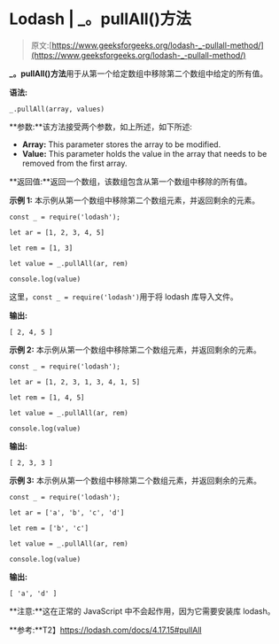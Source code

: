 # Lodash | _。pullAll()方法

> 原文:[https://www.geeksforgeeks.org/lodash-_-pullall-method/](https://www.geeksforgeeks.org/lodash-_-pullall-method/)

**_。pullAll()方法**用于从第一个给定数组中移除第二个数组中给定的所有值。

**语法:**

```
_.pullAll(array, values)
```

**参数:**该方法接受两个参数，如上所述，如下所述:

*   **Array:** This parameter stores the array to be modified.
*   **Value:** This parameter holds the value in the array that needs to be removed from the first array.

**返回值:**返回一个数组，该数组包含从第一个数组中移除的所有值。

**示例 1:** 本示例从第一个数组中移除第二个数组元素，并返回剩余的元素。

```
const _ = require('lodash');

let ar = [1, 2, 3, 4, 5]

let rem = [1, 3]

let value = _.pullAll(ar, rem)

console.log(value)
```

这里，`const _ = require('lodash')`用于将 lodash 库导入文件。

**输出:**

```
[ 2, 4, 5 ]
```

**示例 2:** 本示例从第一个数组中移除第二个数组元素，并返回剩余的元素。

```
const _ = require('lodash');

let ar = [1, 2, 3, 1, 3, 4, 1, 5]

let rem = [1, 4, 5]

let value = _.pullAll(ar, rem)

console.log(value)
```

**输出:**

```
[ 2, 3, 3 ]
```

**示例 3:** 本示例从第一个数组中移除第二个数组元素，并返回剩余的元素。

```
const _ = require('lodash');

let ar = ['a', 'b', 'c', 'd']

let rem = ['b', 'c']

let value = _.pullAll(ar, rem)

console.log(value)
```

**输出:**

```
[ 'a', 'd' ]

```

**注意:**这在正常的 JavaScript 中不会起作用，因为它需要安装库 lodash。

**参考:**T2】https://lodash.com/docs/4.17.15#pullAll